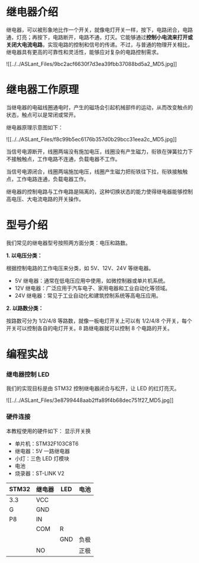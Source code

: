 # 继电器介绍

继电器，可以被形象地比作一个开关，就像电灯开关一样，按下，电路闭合，电路通，灯亮；再按下，电路断开，电路不通，灯灭。它能够通过**控制小电流来打开或关闭大电流电路**，实现电路的控制和信号的传递。不过，与普通的物理开关相比，继电器具有更高的可靠性和灵活性，能够应对复杂的电路控制需求。

![[../../ASLant_Files/9bc2acf6630f7d3ea39fbb37088bd5a2_MD5.jpg]]

# 继电器工作原理

当继电器的电磁线圈通电时，产生的磁场会引起机械部件的运动，从而改变触点的状态，触点可以是常闭或常开。

继电器原理示意图如下：

![[../../ASLant_Files/f8c99b5ec6176b357d0b29bcc31eea2c_MD5.jpg]]

当信号电源断开，线圈两端没有施加电压，线圈没有产生磁力，衔铁在弹簧拉力下不接触触点，工作电路不连通，负载电器不工作。

当信号电源闭合，线圈两端施加电压，线圈产生磁力把衔铁往下拉，衔铁接触触点，工作电路连通，负载电器工作。

继电器的控制电路与工作电路是隔离的，这种切换状态的能力使得继电器能够控制高电压、大电流电路的开关操作。

# 型号介绍
我们常见的继电器型号按照两方面分类：电压和路数。

**1. 以电压分类：**

根据控制电路的工作电压来分类，如 5V、12V、24V 等继电器。

- 5V 继电器：通常在低电压应用中使用，如微控制器或单片机系统。
- 12V 继电器：广泛应用于汽车电子、家用电器和工业自动化等领域。
- 24V 继电器：常见于工业自动化和建筑控制系统等高电压应用。

**2. 以路数分类：**

按路数可分为 1/2/4/8 等路数，就像一板电灯开关上可以有 1/2/4/8 个开关，每个开关可以控制各自的电灯开关。8 路继电器就可以控制 8 个电路的开关。



# 编程实战
### 继电器控制 LED

我们的实现目标是由 STM32 控制继电器闭合与松开，让 LED 的红灯亮灭。

![[../../ASLant_Files/3e8799448aab2ffa89f4b68dec751f27_MD5.jpg]]
### 硬件连接

本教程使用的硬件如下：
显示开关换
- 单片机：STM32F103C8T6
- 继电器：5V 一路继电器
- 小灯：三色 LED 灯模块
- 电池
- 烧录器：ST-LINK V2

|STM32|继电器|LED|电池|
|---|---|---|---|
|3.3|VCC|||
|G|GND|||
|P8|IN|||
||COM|R||
|||GND|负极|
||NO||正极|